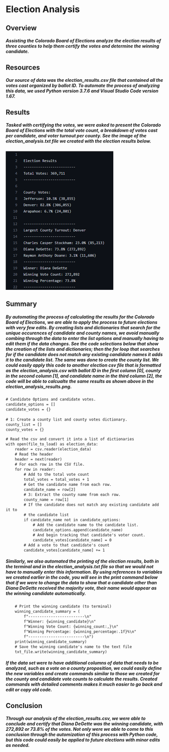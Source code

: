 # Election Analysis

## Overview
##### Assisting the Colorado Board of Elections analyze the election results of three counties to help them certify the votes and determine the winning candidate. 

## Resources
##### Our source of data was the election_results.csv file that contained all the votes cast organized by ballot ID. To automate the process of analyzing this data, we used Python version 3.7.6 and Visual Studio Code version 1.67. 

## Results
##### Tasked with certifying the votes, we were asked to present the Colorado Board of Elections with the total vote count, a breakdown of votes cast per candidate, and voter turnout per county. See the image of the election_analysis.txt file we created with the election results below. 
![election_analysis_results.png](https://github.com/carinaediaz/election_analysis/blob/main/Analysis/election_analysis_results.png)

## Summary
##### By automating the process of calculating the results for the Colorado Board of Elections, we are able to apply the process to future elections with very few edits. By creating lists and dictionaries that search for the unique occurences of candidate and county names, we avoid manually combing through the data to enter the list options and manually having to edit them if the data changes. See the code selections below that show the creation of the lists and dictionaries; then the for loop that searches for if the candidate does not match any existing candidate names it adds it to the candidate list. The same was done to create the county list. We could easily apply this code to another election csv file that is formatted as the election_analysis.csv with ballot ID in the first column [0], county in the second column [1], and candidate name in the third column [2], the code will be able to calcualte the same results as shown above in the election_analysis_results.png. 

```
# Candidate Options and candidate votes.
candidate_options = []
candidate_votes = {}

# 1: Create a county list and county votes dictionary.
county_list = []
county_votes = {}
```
```
# Read the csv and convert it into a list of dictionaries
with open(file_to_load) as election_data:
    reader = csv.reader(election_data)
    # Read the header
    header = next(reader)
    # For each row in the CSV file.
    for row in reader:
        # Add to the total vote count
        total_votes = total_votes + 1
        # Get the candidate name from each row.
        candidate_name = row[2]
        # 3: Extract the county name from each row.
        county_name = row[1]
        # If the candidate does not match any existing candidate add it to
        # the candidate list
        if candidate_name not in candidate_options:
            # Add the candidate name to the candidate list.
            candidate_options.append(candidate_name)
            # And begin tracking that candidate's voter count.
            candidate_votes[candidate_name] = 0
        # Add a vote to that candidate's count
        candidate_votes[candidate_name] += 1
```

##### Similarly, we also automated the printing of the election results, both in the terminal and in the election_analysis.txt file so that we would not have to manually enter this information. By using references to variables we created earlier in the code, you will see in the print command below that if we were to change the data to show that a candidate other than Diana DeGette received the majority vote, their name would appear as the winning candidate automatically.  

```
    # Print the winning candidate (to terminal)
    winning_candidate_summary = (
        f"-------------------------\n"
        f"Winner: {winning_candidate}\n"
        f"Winning Vote Count: {winning_count:,}\n"
        f"Winning Percentage: {winning_percentage:.1f}%\n"
        f"-------------------------\n")
    print(winning_candidate_summary)
    # Save the winning candidate's name to the text file
    txt_file.write(winning_candidate_summary)
```

##### If the data set were to have additional columns of data that needs to be analyzed, such as a vote on a county proposition, we could easily define the new variables and create commands similar to those we created for the county and candidate vote counts to calculate the results. Created commands with detailed comments makes it much easier to go back and edit or copy old code. 

## Conclusion
##### Through our analysis of the election_results.csv, we were able to conclude and certify that Diana DeGette was the winning candidate, with 272,892 or 73.8% of the votes. Not only were we able to come to this conclusion through the automization of this process with Python code, but this code could easily be applied to future elections with minor edits as needed. 
